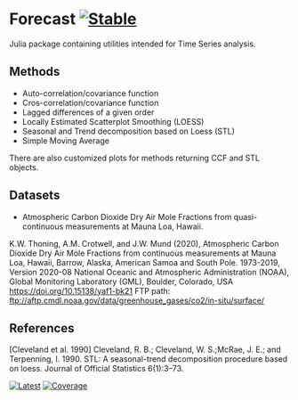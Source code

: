 # Forecast [![Stable](https://img.shields.io/badge/docs-stable-blue.svg)](https://viraltux.github.io/Forecast.jl/stable)

Julia package containing utilities intended for Time Series analysis.

## Methods

* Auto-correlation/covariance function
* Cros-correlation/covariance function
* Lagged differences of a given order
* Locally Estimated Scatterplot Smoothing (LOESS)
* Seasonal and Trend decomposition based on Loess (STL)
* Simple Moving Average

There are also customized plots for methods returning CCF and STL objects.

## Datasets

* Atmospheric Carbon Dioxide Dry Air Mole Fractions from quasi-continuous measurements at Mauna Loa, Hawaii.

K.W. Thoning, A.M. Crotwell, and J.W. Mund (2020), Atmospheric Carbon Dioxide Dry Air Mole Fractions from continuous measurements at Mauna Loa, Hawaii, Barrow, Alaska, American Samoa and South Pole. 1973-2019, Version 2020-08 National Oceanic and Atmospheric Administration (NOAA), Global Monitoring Laboratory (GML), Boulder, Colorado, USA https://doi.org/10.15138/yaf1-bk21 FTP path: ftp://aftp.cmdl.noaa.gov/data/greenhouse_gases/co2/in-situ/surface/

## References

[Cleveland et al. 1990]  Cleveland,  R.  B.;  Cleveland,  W.  S.;McRae, J. E.; and Terpenning, I.  1990.  STL: A seasonal-trend decomposition procedure based on loess. Journal of Official Statistics 6(1):3–73.

[![Latest](https://img.shields.io/badge/docs-latest-blue.svg)](https://viraltux.github.io/Forecast.jl/latest)
[![Coverage](https://codecov.io/gh/viraltux/Forecast.jl/branch/master/graph/badge.svg)](https://codecov.io/gh/viraltux/Forecast.jl)
